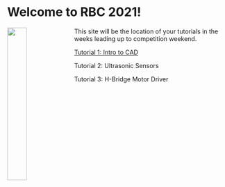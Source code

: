 
# Welcome to RBC 2021!

<img align="left" width="30%" src="https://user-images.githubusercontent.com/7232997/126860940-009ba613-f3ba-4a22-a2ac-aea0a9892a64.png">

This site will be the location of your tutorials in the weeks leading up to competition weekend.

[Tutorial 1: Intro to CAD](./solidworks_tutorial.md)

Tutorial 2: Ultrasonic Sensors

Tutorial 3: H-Bridge Motor Driver
